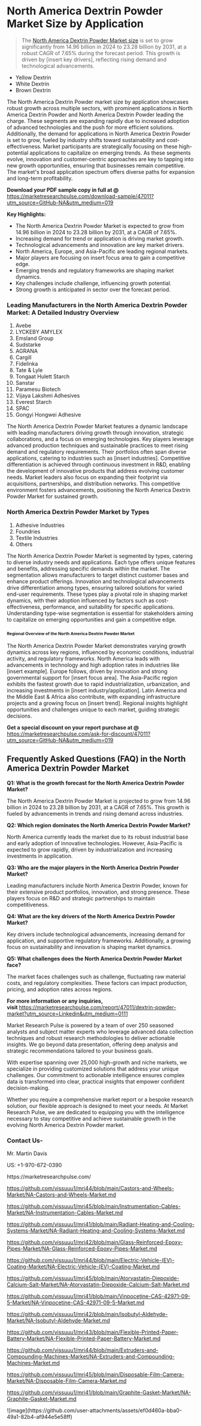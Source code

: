 <h1>North America Dextrin Powder Market&nbsp;Size by Application</h1><blockquote><p>The <a href="https://marketresearchpulse.com/download-sample/47011?utm_source=GitHub-NA&amp;utm_medium=019">North America Dextrin Powder Market size</a> is set to grow significantly from 14.96 billion in 2024 to 23.28 billion by 2031, at a robust CAGR of 7.65% during the forecast period. This growth is driven by [insert key drivers], reflecting rising demand and technological advancements.</p></blockquote><ul><li>Yellow Dextrin<li> White Dextrin<li> Brown Dextrin</li></ul><p>The North America Dextrin Powder market size by application showcases robust growth across multiple sectors, with prominent applications in North America Dextrin Powder and North America Dextrin Powder leading the charge. These segments are expanding rapidly due to increased adoption of advanced technologies and the push for more efficient solutions. Additionally, the demand for applications in North America Dextrin Powder is set to grow, fueled by industry shifts toward sustainability and cost-effectiveness. Market participants are strategically focusing on these high-potential applications to capitalize on emerging trends. As these segments evolve, innovation and customer-centric approaches are key to tapping into new growth opportunities, ensuring that businesses remain competitive. The market's broad application spectrum offers diverse paths for expansion and long-term profitability.</p><p><strong>Download your PDF sample copy in full at @ </strong><a href="https://marketresearchpulse.com/download-sample/47011?utm_source=GitHub-NA&amp;utm_medium=019">https://marketresearchpulse.com/download-sample/47011?utm_source=GitHub-NA&amp;utm_medium=019</a></p><p><strong>Key Highlights: </strong></p><ul><li>The North America Dextrin Powder Market is expected to grow from 14.96 billion in 2024 to 23.28 billion by 2031, at a CAGR of 7.65%.</li><li>Increasing demand for trend or application is driving market growth.</li><li>Technological advancements and innovation are key market drivers.</li><li>North America, Europe, and Asia-Pacific are leading regional markets.</li><li>Major players are focusing on insert focus area to gain a competitive edge.</li><li>Emerging trends and regulatory frameworks are shaping market dynamics.</li><li>Key challenges include challenge, influencing growth potential.</li><li>Strong growth is anticipated in sector over the forecast period.</li></ul><h3>Leading Manufacturers in the North America Dextrin Powder Market: A Detailed Industry Overview</h3><ol><li>Avebe</li><li>LYCKEBY AMYLEX</li><li>Emsland Group</li><li>Sudstarke</li><li>AGRANA</li><li>Cargill</li><li>Fidelinka</li><li>Tate & Lyle</li><li>Tongaat Hulett Starch</li><li>Sanstar</li><li>Paramesu Biotech</li><li>Vijaya Lakshmi Adhesives</li><li>Everest Starch</li><li>SPAC</li><li>Gongyi Hongwei Adhesive</li></ol><div class="flex max-w-full flex-col flex-grow"><div class="min-h-8 text-message flex w-full flex-col items-end gap-2 whitespace-normal break-words [.text-message+&amp;]:mt-5" dir="auto" data-message-author-role="assistant" data-message-id="fd8432e4-4910-450d-b182-61b7bfb0a01f" data-message-model-slug="gpt-4o"><div class="flex w-full flex-col gap-1 empty:hidden first:pt-[3px]"><div class="markdown prose w-full break-words dark:prose-invert light"><p>The North America Dextrin Powder Market features a dynamic landscape with leading manufacturers driving growth through innovation, strategic collaborations, and a focus on emerging technologies. Key players leverage advanced production techniques and sustainable practices to meet rising demand and regulatory requirements. Their portfolios often span diverse applications, catering to industries such as [insert industries]. Competitive differentiation is achieved through continuous investment in R&amp;D, enabling the development of innovative products that address evolving customer needs. Market leaders also focus on expanding their footprint via acquisitions, partnerships, and distribution networks. This competitive environment fosters advancements, positioning the North America Dextrin Powder Market for sustained growth.</p></div></div></div></div><h3>North America Dextrin Powder Market by Types</h3><ol><li>Adhesive Industries<li> Foundries<li> Textile Industries<li> Others</li></ol><div class="flex max-w-full flex-col flex-grow"><div class="min-h-8 text-message flex w-full flex-col items-end gap-2 whitespace-normal break-words [.text-message+&amp;]:mt-5" dir="auto" data-message-author-role="assistant" data-message-id="084470be-0bb7-4664-bddf-5156b4f41249" data-message-model-slug="gpt-4o-mini"><div class="flex w-full flex-col gap-1 empty:hidden first:pt-[3px]"><div class="markdown prose w-full break-words dark:prose-invert light"><p>The North America Dextrin Powder Market is segmented by types, catering to diverse industry needs and applications. Each type offers unique features and benefits, addressing specific demands within the market. The segmentation allows manufacturers to target distinct customer bases and enhance product offerings. Innovation and technological advancements drive differentiation among types, ensuring tailored solutions for varied end-user requirements. These types play a pivotal role in shaping market dynamics, with their adoption influenced by factors such as cost-effectiveness, performance, and suitability for specific applications. Understanding type-wise segmentation is essential for stakeholders aiming to capitalize on emerging opportunities and gain a competitive edge.</p></div></div></div></div><h3><span style="font-size: 11px;">Regional Overview of the North America Dextrin Powder Market</span></h3><div class="flex max-w-full flex-col flex-grow"><div class="min-h-8 text-message flex w-full flex-col items-end gap-2 whitespace-normal break-words [.text-message+&amp;]:mt-5" dir="auto" data-message-author-role="assistant" data-message-id="e9038762-ce64-4e30-91c9-9bd413514231" data-message-model-slug="gpt-4o-mini"><div class="flex w-full flex-col gap-1 empty:hidden first:pt-[3px]"><div class="markdown prose w-full break-words dark:prose-invert light"><p>The North America Dextrin Powder Market demonstrates varying growth dynamics across key regions, influenced by economic conditions, industrial activity, and regulatory frameworks. North America leads with advancements in technology and high adoption rates in industries like [insert example]. Europe follows, driven by innovation and strong governmental support for [insert focus area]. The Asia-Pacific region exhibits the fastest growth due to rapid industrialization, urbanization, and increasing investments in [insert industry/application]. Latin America and the Middle East &amp; Africa also contribute, with expanding infrastructure projects and a growing focus on [insert trend]. Regional insights highlight opportunities and challenges unique to each market, guiding strategic decisions.</p></div></div></div></div><p><strong>Get a special discount on your report purchase at @ </strong><a href="https://marketresearchpulse.com/ask-for-discount/47011?utm_source=GitHub-NA&amp;utm_medium=019">https://marketresearchpulse.com/ask-for-discount/47011?utm_source=GitHub-NA&amp;utm_medium=019</a></p><h2>Frequently Asked Questions (FAQ) in the North America Dextrin Powder Market</h2><p><strong>Q1: What is the growth forecast for the North America Dextrin Powder Market?</strong></p><p>The North America Dextrin Powder Market is projected to grow from 14.96 billion in 2024 to 23.28 billion by 2031, at a CAGR of 7.65%. This growth is fueled by advancements in trends and rising demand across industries.</p><p><strong>Q2: Which region dominates the North America Dextrin Powder Market?</strong></p><p>North America currently leads the market due to its robust industrial base and early adoption of innovative technologies. However, Asia-Pacific is expected to grow rapidly, driven by industrialization and increasing investments in application.</p><p><strong>Q3: Who are the major players in the North America Dextrin Powder Market?</strong></p><p>Leading manufacturers include North America Dextrin Powder, known for their extensive product portfolios, innovation, and strong presence. These players focus on R&amp;D and strategic partnerships to maintain competitiveness.</p><p><strong>Q4: What are the key drivers of the North America Dextrin Powder Market?</strong></p><p>Key drivers include technological advancements, increasing demand for application, and supportive regulatory frameworks. Additionally, a growing focus on sustainability and innovation is shaping market dynamics.</p><p><strong>Q5: What challenges does the North America Dextrin Powder Market face?</strong></p><p>The market faces challenges such as challenge, fluctuating raw material costs, and regulatory complexities. These factors can impact production, pricing, and adoption rates across regions.</p><p><strong>For more information or any inquiries, visit&nbsp;</strong><a href="https://marketresearchpulse.com/report/47011/dextrin-powder-market?utm_source=Linkedin&utm_medium=0111">https://marketresearchpulse.com/report/47011/dextrin-powder-market?utm_source=Linkedin&utm_medium=0111</a></p><p>Market Research Pulse is powered by a team of over 250 seasoned analysts and subject matter experts who leverage advanced data collection techniques and robust research methodologies to deliver actionable insights. We go beyond data presentation, offering deep analysis and strategic recommendations tailored to your business goals.</p><p>With expertise spanning over 25,000 high-growth and niche markets, we specialize in providing customized solutions that address your unique challenges. Our commitment to actionable intelligence ensures complex data is transformed into clear, practical insights that empower confident decision-making.</p><p>Whether you require a comprehensive market report or a bespoke research solution, our flexible approach is designed to meet your needs. At Market Research Pulse, we are dedicated to equipping you with the intelligence necessary to stay competitive and achieve sustainable growth in the evolving North America Dextrin Powder market.</p><h3><strong>Contact Us-</strong></h3><p>Mr. Martin Davis</p><p>US: +1-970-672-0390</p><p>https://marketresearchpulse.com/</p><p><a href="https://github.com/vissuuu1/mri44/blob/main/Castors-and-Wheels-Market/NA-Castors-and-Wheels-Market.md">https://github.com/vissuuu1/mri44/blob/main/Castors-and-Wheels-Market/NA-Castors-and-Wheels-Market.md</a></p><p><a href="https://github.com/vissuuu1/mri45/blob/main/Instrumentation-Cables-Market/NA-Instrumentation-Cables-Market.md">https://github.com/vissuuu1/mri45/blob/main/Instrumentation-Cables-Market/NA-Instrumentation-Cables-Market.md</a></p><p><a href="https://github.com/vissuuu1/mri41/blob/main/Radiant-Heating-and-Cooling-Systems-Market/NA-Radiant-Heating-and-Cooling-Systems-Market.md">https://github.com/vissuuu1/mri41/blob/main/Radiant-Heating-and-Cooling-Systems-Market/NA-Radiant-Heating-and-Cooling-Systems-Market.md</a></p><p><a href="https://github.com/vissuuu1/mri42/blob/main/Glass-Reinforced-Epoxy-Pipes-Market/NA-Glass-Reinforced-Epoxy-Pipes-Market.md">https://github.com/vissuuu1/mri42/blob/main/Glass-Reinforced-Epoxy-Pipes-Market/NA-Glass-Reinforced-Epoxy-Pipes-Market.md</a></p><p><a href="https://github.com/vissuuu1/mri44/blob/main/Electric-Vehicle-(EV)-Coating-Market/NA-Electric-Vehicle-(EV)-Coating-Market.md">https://github.com/vissuuu1/mri44/blob/main/Electric-Vehicle-(EV)-Coating-Market/NA-Electric-Vehicle-(EV)-Coating-Market.md</a></p><p><a href="https://github.com/vissuuu1/mri45/blob/main/Atorvastatin-Diepoxide-Calcium-Salt-Market/NA-Atorvastatin-Diepoxide-Calcium-Salt-Market.md">https://github.com/vissuuu1/mri45/blob/main/Atorvastatin-Diepoxide-Calcium-Salt-Market/NA-Atorvastatin-Diepoxide-Calcium-Salt-Market.md</a></p><p><a href="https://github.com/vissuuu1/mri41/blob/main/Vinpocetine-CAS-42971-09-5-Market/NA-Vinpocetine-CAS-42971-09-5-Market.md">https://github.com/vissuuu1/mri41/blob/main/Vinpocetine-CAS-42971-09-5-Market/NA-Vinpocetine-CAS-42971-09-5-Market.md</a></p><p><a href="https://github.com/vissuuu1/mri42/blob/main/Isobutyl-Aldehyde-Market/NA-Isobutyl-Aldehyde-Market.md">https://github.com/vissuuu1/mri42/blob/main/Isobutyl-Aldehyde-Market/NA-Isobutyl-Aldehyde-Market.md</a></p><p><a href="https://github.com/vissuuu1/mri43/blob/main/Flexible-Printed-Paper-Battery-Market/NA-Flexible-Printed-Paper-Battery-Market.md">https://github.com/vissuuu1/mri43/blob/main/Flexible-Printed-Paper-Battery-Market/NA-Flexible-Printed-Paper-Battery-Market.md</a></p><p><a href="https://github.com/vissuuu1/mri44/blob/main/Extruders-and-Compounding-Machines-Market/NA-Extruders-and-Compounding-Machines-Market.md">https://github.com/vissuuu1/mri44/blob/main/Extruders-and-Compounding-Machines-Market/NA-Extruders-and-Compounding-Machines-Market.md</a></p><p><a href="https://github.com/vissuuu1/mri45/blob/main/Disposable-Film-Camera-Market/NA-Disposable-Film-Camera-Market.md">https://github.com/vissuuu1/mri45/blob/main/Disposable-Film-Camera-Market/NA-Disposable-Film-Camera-Market.md</a></p><p><a href="https://github.com/vissuuu1/mri41/blob/main/Graphite-Gasket-Market/NA-Graphite-Gasket-Market.md">https://github.com/vissuuu1/mri41/blob/main/Graphite-Gasket-Market/NA-Graphite-Gasket-Market.md</a></p>
![image](https://github.com/user-attachments/assets/ef0d460a-bba0-49a1-82b4-af944e5e58ff)
